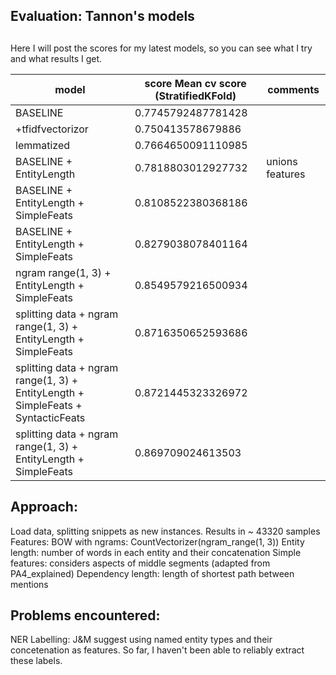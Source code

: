 ## Evaluation: Tannon's models
## 
Here I will post the scores for my latest models, so you can see what I
try and what results I get.

| **model**  | **score** Mean cv score (StratifiedKFold)| **comments** |
| -------- | -------- | -------- |
| BASELINE  | 0.7745792487781428 |  |
| +tfidfvectorizor | 0.750413578679886 | |
| lemmatized  | 0.7664650091110985  |  |
| BASELINE + EntityLength | 0.7818803012927732 | unions features |
| BASELINE + EntityLength + SimpleFeats | 0.8108522380368186 |  |
| BASELINE + EntityLength + SimpleFeats | 0.8279038078401164 |  |
| ngram range(1, 3) + EntityLength + SimpleFeats | 0.8549579216500934 |  |
| splitting data + ngram range(1, 3) + EntityLength + SimpleFeats | 0.8716350652593686 |  |
| splitting data + ngram range(1, 3) + EntityLength + SimpleFeats + SyntacticFeats | 0.8721445323326972 |  |
| splitting data + ngram range(1, 3) + EntityLength + SimpleFeats | 0.869709024613503 |  |


## Approach:

Load data, splitting snippets as new instances. Results in ~ 43320 samples
Features:
BOW with ngrams: CountVectorizer(ngram_range(1, 3))
Entity length: number of words in each entity and their concatenation
Simple features: considers aspects of middle segments (adapted from PA4\_explained)
Dependency length: length of shortest path between mentions 

## Problems encountered:
NER Labelling: J&M suggest using named entity types and their
concetenation as features. So far, I haven't been able to reliably extract these labels.